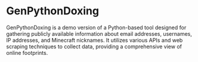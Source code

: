 # GenPythonDoxing
GenPythonDoxing is a demo version of a Python-based tool designed for gathering publicly available information about email addresses, usernames, IP addresses, and Minecraft nicknames. It utilizes various APIs and web scraping techniques to collect data, providing a comprehensive view of online footprints.
